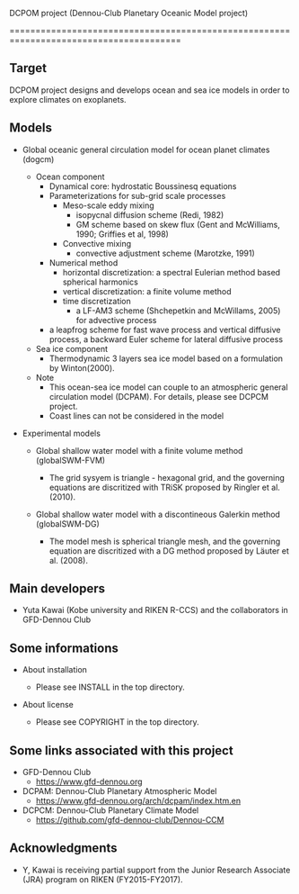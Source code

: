 DCPOM project (Dennou-Club Planetary Oceanic Model project)

=======================================================================================

Target
-----------------------------------------------------------------------------------------
DCPOM project designs and develops ocean and sea ice models in order to explore climates on exoplanets.

Models
-----------------------------------------------------------------------------------------

* Global oceanic general circulation model for ocean planet climates (dogcm)
  - Ocean component
    - Dynamical core: hydrostatic Boussinesq equations
    - Parameterizations for sub-grid scale processes
      - Meso-scale eddy mixing
        - isopycnal diffusion scheme (Redi, 1982) 
        - GM scheme based on skew flux (Gent and McWilliams, 1990; Griffies et al, 1998)
      - Convective mixing
        - convective adjustment scheme (Marotzke, 1991)
    - Numerical method
      - horizontal discretization: a spectral Eulerian method based spherical harmonics 
      - vertical discretization: a finite volume method
      - time discretization
        - a LF-AM3 scheme (Shchepetkin and McWillams, 2005) for advective process
	- a leapfrog scheme for fast wave process and vertical diffusive process,
	  a backward Euler scheme for lateral diffusive process
  - Sea ice component
    - Thermodynamic 3 layers sea ice model based on a formulation by Winton(2000).
  - Note
    - This ocean-sea ice model can couple to an atmospheric general circulation model (DCPAM).
      For details, please see DCPCM project.
    - Coast lines can not be considered in the model
    
* Experimental models
  - Global shallow water model with a finite volume method (globalSWM-FVM)
    - The grid sysyem is triangle - hexagonal grid, and the governing equations are
      discritized with TRiSK proposed by Ringler et al. (2010).

  - Global shallow water model with a discontineous Galerkin method (globalSWM-DG)
    - The model mesh is spherical triangle mesh, and the governing equation are
      discritized with a DG method proposed by Läuter et al. (2008).

Main developers
-----------------------------------------------------------------------------------------

  - Yuta Kawai (Kobe university and RIKEN R-CCS) and the collaborators in GFD-Dennou Club


Some informations
-----------------------------------------------------------------------------------------

- About installation
  - Please see INSTALL in the top directory.

- About license
  - Please see COPYRIGHT in the top directory.
  

Some links associated with this project
-----------------------------------------------------------------------------------------

- GFD-Dennou Club
  - https://www.gfd-dennou.org
- DCPAM: Dennou-Club Planetary Atmospheric Model
  - https://www.gfd-dennou.org/arch/dcpam/index.htm.en
- DCPCM: Dennou-Club Planetary Climate Model
  - https://github.com/gfd-dennou-club/Dennou-CCM


Acknowledgments
-----------------------------------------------------------------------------------------

- Y, Kawai is receiving partial support from the Junior Research Associate (JRA) program on RIKEN (FY2015-FY2017). 
